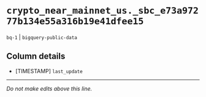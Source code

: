 # `crypto_near_mainnet_us._sbc_e73a97277b134e55a316b19e41dfee15`
`bq-1` | `bigquery-public-data`

## Column details
* [TIMESTAMP] `last_update`

-------------------------------------------------------------------------------
*Do not make edits above this line.*
